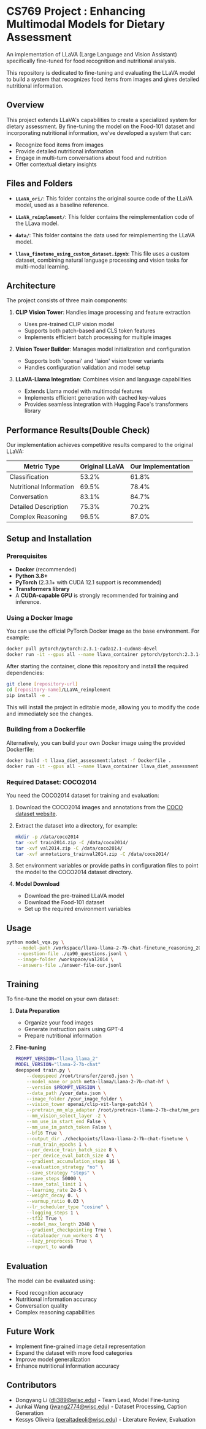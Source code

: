 # CS769 Project : Enhancing Multimodal Models for Dietary Assessment

An implementation of LLaVA (Large Language and Vision Assistant) specifically fine-tuned for food recognition and nutritional analysis.

This repository is dedicated to fine-tuning and evaluating the LLaVA model to build a system that recognizes food items from images and gives detailed nutritional information.

## Overview

This project extends LLaVA's capabilities to create a specialized system for dietary assessment. By fine-tuning the model on the Food-101 dataset and incorporating nutritional information, we've developed a system that can:
- Recognize food items from images
- Provide detailed nutritional information
- Engage in multi-turn conversations about food and nutrition
- Offer contextual dietary insights

## Files and Folders

- **`LLaVA_ori/`**: This folder contains the original source code of the LLaVA model, used as a baseline reference.

- **`LLaVA_reimplement/`**: This folder contains the reimplementation code of the LLava model.

- **`data/`**: This folder contains the data used for reimplementing the LLaVA model.

- **`llava_finetune_using_custom_dataset.ipynb`**: This file uses a custom dataset, combining natural language processing and vision tasks for multi-modal learning.

## Architecture

The project consists of three main components:

1. **CLIP Vision Tower**: Handles image processing and feature extraction
   - Uses pre-trained CLIP vision model
   - Supports both patch-based and CLS token features
   - Implements efficient batch processing for multiple images

2. **Vision Tower Builder**: Manages model initialization and configuration
   - Supports both 'openai' and 'laion' vision tower variants
   - Handles configuration validation and model setup

3. **LLaVA-Llama Integration**: Combines vision and language capabilities
   - Extends Llama model with multimodal features
   - Implements efficient generation with cached key-values
   - Provides seamless integration with Hugging Face's transformers library

## Performance Results(Double Check)

Our implementation achieves competitive results compared to the original LLaVA:

| Metric Type | Original LLaVA | Our Implementation |
|-------------|---------------|-------------------|
| Classification | 53.2% | 61.8% |
| Nutritional Information | 69.5% | 78.4% |
| Conversation | 83.1% | 84.7% |
| Detailed Description | 75.3% | 70.2% |
| Complex Reasoning | 96.5% | 87.0% |

## Setup and Installation

### Prerequisites

- **Docker** (recommended)
- **Python 3.8+**
- **PyTorch** (2.3.1+ with CUDA 12.1 support is recommended)
- **Transformers library**
- A **CUDA-capable GPU** is strongly recommended for training and inference.

### Using a Docker Image

You can use the official PyTorch Docker image as the base environment. For example:

```bash
docker pull pytorch/pytorch:2.3.1-cuda12.1-cudnn8-devel
docker run -it --gpus all --name llava_container pytorch/pytorch:2.3.1-cuda12.1-cudnn8-devel /bin/bash

```

After starting the container, clone this repository and install the required dependencies:

```bash
git clone [repository-url]
cd [repository-name]/LLaVA_reimplement
pip install -e .

```

This will install the project in editable mode, allowing you to modify the code and immediately see the changes.

### Building from a Dockerfile

Alternatively, you can build your own Docker image using the provided Dockerfile:

```bash
docker build -t llava_diet_assessment:latest -f Dockerfile .
docker run -it --gpus all --name llava_container llava_diet_assessment:latest /bin/bash

```

### Required Dataset: COCO2014

You need the COCO2014 dataset for training and evaluation:

1. Download the COCO2014 images and annotations from the [COCO dataset website](https://cocodataset.org/).
2. Extract the dataset into a directory, for example:
    
    ```bash
    mkdir -p /data/coco2014
    tar -xvf train2014.zip -C /data/coco2014/
    tar -xvf val2014.zip -C /data/coco2014/
    tar -xvf annotations_trainval2014.zip -C /data/coco2014/
    
    ```
    
3. Set environment variables or provide paths in configuration files to point the model to the COCO2014 dataset directory.

3. **Model Download**
   - Download the pre-trained LLaVA model
   - Download the Food-101 dataset
   - Set up the required environment variables

## Usage

```bash
python model_vqa.py \
    --model-path /workspace/llava-llama-2-7b-chat-finetune_reasoning_20k/ \
    --question-file ./qa90_questions.jsonl \
    --image-folder /workspace/val2014 \
    --answers-file ./answer-file-our.jsonl
```


## Training

To fine-tune the model on your own dataset:

1. **Data Preparation**
   - Organize your food images
   - Generate instruction pairs using GPT-4
   - Prepare nutritional information

2. **Fine-tuning**
   ```bash
   PROMPT_VERSION="llava_llama_2"
   MODEL_VERSION="llama-2-7b-chat"
   deepspeed train.py \
       --deepspeed /root/transfer/zero3.json \
       --model_name_or_path meta-llama/Llama-2-7b-chat-hf \
       --version $PROMPT_VERSION \
       --data_path /your_data.json \
       --image_folder /your_image_folder \
       --vision_tower openai/clip-vit-large-patch14 \
       --pretrain_mm_mlp_adapter /root/pretrain-llama-2-7b-chat/mm_projector.bin \
       --mm_vision_select_layer -2 \
       --mm_use_im_start_end False \
       --mm_use_im_patch_token False \
       --bf16 True \
       --output_dir ./checkpoints/llava-llama-2-7b-chat-finetune \
       --num_train_epochs 1 \
       --per_device_train_batch_size 8 \
       --per_device_eval_batch_size 4 \
       --gradient_accumulation_steps 16 \
       --evaluation_strategy "no" \
       --save_strategy "steps" \
       --save_steps 50000 \
       --save_total_limit 1 \
       --learning_rate 2e-5 \
       --weight_decay 0. \
       --warmup_ratio 0.03 \
       --lr_scheduler_type "cosine" \
       --logging_steps 1 \
       --tf32 True \
       --model_max_length 2048 \
       --gradient_checkpointing True \
       --dataloader_num_workers 4 \
       --lazy_preprocess True \
       --report_to wandb
   ```

## Evaluation

The model can be evaluated using:
- Food recognition accuracy
- Nutritional information accuracy
- Conversation quality
- Complex reasoning capabilities

## Future Work

- Implement fine-grained image detail representation
- Expand the dataset with more food categories 
- Improve model generalization
- Enhance nutritional information accuracy

## Contributors

- Dongyang Li (dli389@wisc.edu) - Team Lead, Model Fine-tuning
- Junkai Wang (jwang2774@wisc.edu) - Dataset Processing, Caption Generation
- Kessys Oliveira (peraltadeoli@wisc.edu) - Literature Review, Evaluation
